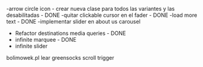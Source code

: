 -arrow circle icon - crear nueva clase para todos las variantes y las desabilitadas - DONE
-quitar clickable cursor en el fader - DONE
-load more text - DONE
-implementar slider en about us carousel
- Refactor destinations media queries - DONE
- infinite marquee - DONE
- infinite slider

bolimowek.pl
lear greensocks scroll trigger
